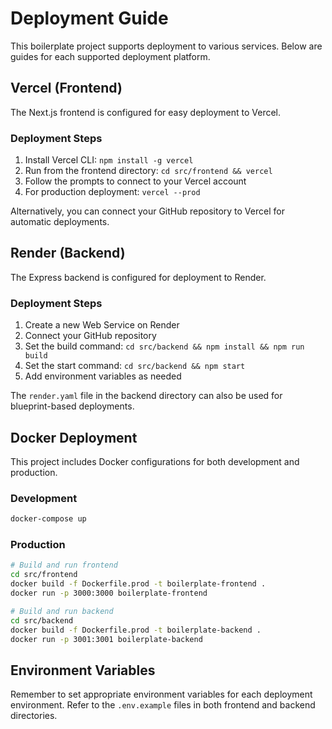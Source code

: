 # Deployment Guide

This boilerplate project supports deployment to various services. Below are guides for each supported deployment platform.

## Vercel (Frontend)

The Next.js frontend is configured for easy deployment to Vercel.

### Deployment Steps

1. Install Vercel CLI: `npm install -g vercel`
2. Run from the frontend directory: `cd src/frontend && vercel`
3. Follow the prompts to connect to your Vercel account
4. For production deployment: `vercel --prod`

Alternatively, you can connect your GitHub repository to Vercel for automatic deployments.

## Render (Backend)

The Express backend is configured for deployment to Render.

### Deployment Steps

1. Create a new Web Service on Render
2. Connect your GitHub repository
3. Set the build command: `cd src/backend && npm install && npm run build`
4. Set the start command: `cd src/backend && npm start`
5. Add environment variables as needed

The `render.yaml` file in the backend directory can also be used for blueprint-based deployments.

## Docker Deployment

This project includes Docker configurations for both development and production.

### Development

```bash
docker-compose up
```

### Production

```bash
# Build and run frontend
cd src/frontend
docker build -f Dockerfile.prod -t boilerplate-frontend .
docker run -p 3000:3000 boilerplate-frontend

# Build and run backend
cd src/backend
docker build -f Dockerfile.prod -t boilerplate-backend .
docker run -p 3001:3001 boilerplate-backend
```

## Environment Variables

Remember to set appropriate environment variables for each deployment environment. Refer to the `.env.example` files in both frontend and backend directories.